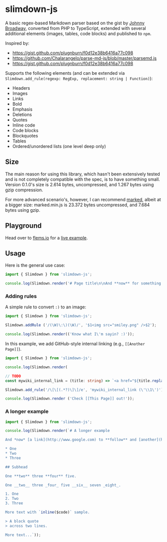 # slimdown-js

A basic regex-based Markdown parser based on the gist by [Johnny Broadway](https://gist.github.com/jbroadway/2836900), converted from PHP to TypeScript, extended with several additional elements (images, tables, code blocks) and published to `npm`.

Inspired by:

- https://gist.github.com/plugnburn/f0d12e38b6416a77c098
- https://github.com/Chalarangelo/parse-md-js/blob/master/parsemd.js
- https://gist.github.com/plugnburn/f0d12e38b6416a77c098

Supports the following elements (and can be extended via
`Slimdown.add_rule(regexp: RegExp, replacement: string | Function)`):

- Headers
- Images
- Links
- Bold
- Emphasis
- Deletions
- Quotes
- Inline code
- Code blocks
- Blockquotes
- Tables
- Ordered/unordered lists (one level deep only)

## Size

The main reason for using this library, which hasn't been extensively tested and is not completely compatible with the spec, is to have something small. Version 0.1.0's size is 2.614 bytes, uncompressed, and 1.267 bytes using gzip compression.

For more advanced scenario's, however, I can recommend [marked](https://github.com/markedjs/marked), albeit at a bigger size: marked.min.js is 23.372 bytes uncompressed, and 7.684 bytes using gzip.

## Playground

Head over to [flems.io](https://flems.io) for a [live example](https://flems.io/#0=N4IgtglgJlA2CmIBcAWAnAOjQZgDQgGd4EBjAF3imRAoLIzIJHwDMIEmkBtUAOwEMwiJDXh0GTfCQD2vCnOoQwAB2kAnMgAJgmgMqwlUaQHdemgL6aWa6WE0ByAgbBHTAWgBWBAAIAGDACMGNj2ANwAOryRMrx0mi6aALyaAAYAxJoAKhBkCJGRmdKaAK5EmgBU5fqGJryVuJoA5mr8AEaaOVY2dly8ymAAugAUABZkZMoESAD008bzGH1gXhgyYNPK-CQA1vyN8NNONe5eAJSa6hUs6tvlmmQj8JrKNh7w5BdmXADiOQASxVawzGEyms0aORGgNWtmm8DUEG2ADdirADLxGgRDs5XLxPARThh8nVNAB5XjwSJ3TLGaRUrIjNTwSl4zQAMWkxTUkTc7IgSJZkTSGV0gMe-CgxPJT0qZFplXujOZFUq1y5lTubAFRKivGlmgA+ga5dIjYqmU8DWq1AarPzLQaCBAAB5mogCswG+AQRpjA06yJBMkUyIAJgwWVpkWwEcySsFvGFWTaCE08GdgmUeV1AB9k60OJoi8Wi3mAIJMktV0uaADC0mksFLkRzbjb7Y7nZzSE7vbbSFbnYHLc0Mib2A6BGreYRvrIbn4BkaFKgmjzABIAgA2Xy+NcjseaUOT6ej+ByeGUU9FzfHnMjgBe8FaLU0dARyjEa80-ErFP4WhVnmxabvuuoALLqE8FDOloxiQpo4ThCkEC8Oi8BDOuMhQPApxISkb6ZggAa8AAfJoZaaAW0g7JoACOxTSBQkTkVsNgEFOJqaOhBAkZBlYwfQGAYCkES6mAGBMrwOFqEMRgkMUQhyBgrTSFAACeDRgEM9hQPy9haQwailGQQzVC4tSSeeMlDC4pz2acoTMIQxDvGQECyJwIC+Kg2AgOYAz4Oi2ycDwIACEI1CQA8CKwM5XJxSIIKTDM0zFH02yNDC6zRYy7DeEEQRbtMuWxRgXjOWQ6mftQBAkB+ZD+QM5hAA).

## Usage

Here is the general use case:

```ts
import { Slimdown } from 'slimdown-js';

console.log(Slimdown.render('# Page title\n\nAnd **now** for something _completely_ different.'));
```

### Adding rules

A simple rule to convert `:)` to an image:

```ts
import { Slimdown } from 'slimdown-js';

Slimdown.addRule ('/(\W)\:\)(\W)/', '$1<img src="smiley.png" />$2');

console.log(Slimdown.render(('Know what I\'m sayin? :)'));
```

In this example, we add GitHub-style internal linking
(e.g., `[[Another Page]]`).

```ts
import { Slimdown } from 'slimdown-js';

console.log(Slimdown.render(

// TODO
const mywiki_internal_link = (title: string) => `<a href="${title.replace(/[^a-zA-Z0-9_-]+/g, '_')}">${title}</a>`;

Slimdown.add_rule('/\[\[(.*?)\]\]/e', 'mywiki_internal_link (\'\\1\')');

console.log(Slimdown.render ('Check [[This Page]] out!'));
```

### A longer example

```ts
import { Slimdown } from 'slimdown-js';

console.log(Slimdown.render(`# A longer example

And *now* [a link](http://www.google.com) to **follow** and [another](http://yahoo.com/).

* One
* Two
* Three

## Subhead

One **two** three **four** five.

One __two__ three _four_ five __six__ seven _eight_.

1. One
2. Two
3. Three

More text with `inline($code)` sample.

> A block quote
> across two lines.

More text...`));
```
